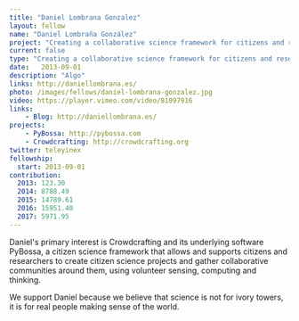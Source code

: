 ```yaml
---
title: "Daniel Lombrana Gonzalez"
layout: fellow
name: "Daniel Lombraña González"
project: "Creating a collaborative science framework for citizens and researchers."
current: false
type: "Creating a collaborative science framework for citizens and researchers."
date:   2013-09-01
description: "Algo"
links: http://daniellombrana.es/
photo: /images/fellows/daniel-lombrana-gonzalez.jpg
video: https://player.vimeo.com/video/81097916
links:
    - Blog: http://daniellombrana.es/
projects:
    - PyBossa: http://pybossa.com
    - Crowdcrafting: http://crowdcrafting.org
twitter: teleyinex
fellowship:
  start: 2013-09-01
contribution:
  2013: 123.30
  2014: 8788.49
  2015: 14789.61
  2016: 15951.40
  2017: 5971.95
---
```


Daniel's primary interest is Crowdcrafting and its underlying software PyBossa, a citizen science framework that allows and supports citizens and researchers to create citizen science projects and gather collaborative communities around them, using volunteer sensing, computing and thinking.

We support Daniel because we believe that science is not for ivory towers, it is for real people making sense of the world.
